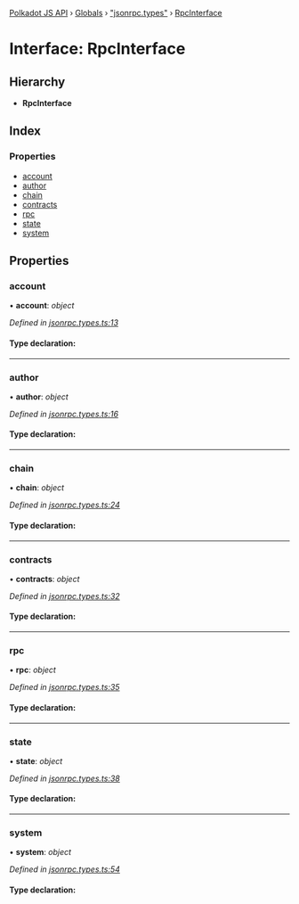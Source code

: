 [Polkadot JS API](../README.md) › [Globals](../globals.md) › ["jsonrpc.types"](../modules/_jsonrpc_types_.md) › [RpcInterface](_jsonrpc_types_.rpcinterface.md)

# Interface: RpcInterface

## Hierarchy

* **RpcInterface**

## Index

### Properties

* [account](_jsonrpc_types_.rpcinterface.md#account)
* [author](_jsonrpc_types_.rpcinterface.md#author)
* [chain](_jsonrpc_types_.rpcinterface.md#chain)
* [contracts](_jsonrpc_types_.rpcinterface.md#contracts)
* [rpc](_jsonrpc_types_.rpcinterface.md#rpc)
* [state](_jsonrpc_types_.rpcinterface.md#state)
* [system](_jsonrpc_types_.rpcinterface.md#system)

## Properties

###  account

• **account**: *object*

*Defined in [jsonrpc.types.ts:13](https://github.com/polkadot-js/api/blob/9807ff7/packages/rpc-core/src/jsonrpc.types.ts#L13)*

#### Type declaration:

___

###  author

• **author**: *object*

*Defined in [jsonrpc.types.ts:16](https://github.com/polkadot-js/api/blob/9807ff7/packages/rpc-core/src/jsonrpc.types.ts#L16)*

#### Type declaration:

___

###  chain

• **chain**: *object*

*Defined in [jsonrpc.types.ts:24](https://github.com/polkadot-js/api/blob/9807ff7/packages/rpc-core/src/jsonrpc.types.ts#L24)*

#### Type declaration:

___

###  contracts

• **contracts**: *object*

*Defined in [jsonrpc.types.ts:32](https://github.com/polkadot-js/api/blob/9807ff7/packages/rpc-core/src/jsonrpc.types.ts#L32)*

#### Type declaration:

___

###  rpc

• **rpc**: *object*

*Defined in [jsonrpc.types.ts:35](https://github.com/polkadot-js/api/blob/9807ff7/packages/rpc-core/src/jsonrpc.types.ts#L35)*

#### Type declaration:

___

###  state

• **state**: *object*

*Defined in [jsonrpc.types.ts:38](https://github.com/polkadot-js/api/blob/9807ff7/packages/rpc-core/src/jsonrpc.types.ts#L38)*

#### Type declaration:

___

###  system

• **system**: *object*

*Defined in [jsonrpc.types.ts:54](https://github.com/polkadot-js/api/blob/9807ff7/packages/rpc-core/src/jsonrpc.types.ts#L54)*

#### Type declaration:

